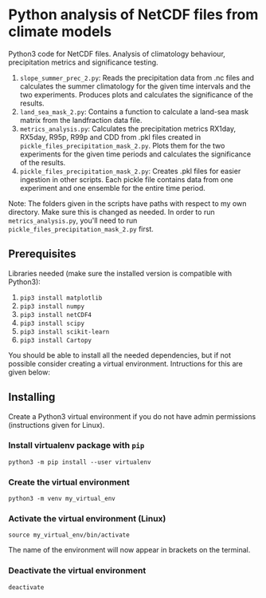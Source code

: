 # Python analysis of NetCDF files from climate models 

Python3 code for NetCDF files. Analysis of climatology behaviour, precipitation metrics and significance testing. 

1. `slope_summer_prec_2.py`: Reads the precipitation data from .nc files and calculates the summer climatology for the given time intervals and the two experiments. Produces plots and calculates the significance of the results.
2. `land_sea_mask_2.py`: Contains a function to calculate a land-sea mask matrix from the landfraction data file.
3. `metrics_analysis.py`: Calculates the precipitation metrics RX1day, RX5day, R95p, R99p and CDD from .pkl files created in `pickle_files_precipitation_mask_2.py`. Plots them for the two experiments for the given time periods and calculates the significance of the results.
4. `pickle_files_precipitation_mask_2.py`: Creates .pkl files for easier ingestion in other scripts. Each pickle file contains data from one experiment and one ensemble for the entire time period.


Note: The folders given in the scripts have paths with respect to my own directory. Make sure this is changed as needed.
In order to run `metrics_analysis.py`, you'll need to run `pickle_files_precipitation_mask_2.py` first.

## Prerequisites
Libraries needed (make sure the installed version is compatible with Python3): 
1. `pip3 install matplotlib`
2. `pip3 install numpy` 
3. `pip3 install netCDF4`
4. `pip3 install scipy`
5. `pip3 install scikit-learn`
6. `pip3 install Cartopy`

You should be able to install all the needed dependencies, but if not possible consider creating a virtual environment. Intructions for this are given below:


## Installing 
Create a Python3 virtual environment if you do not have admin permissions (instructions given for Linux). 

### Install virtualenv package with `pip`
```
python3 -m pip install --user virtualenv
```

### Create the virtual environment
```
python3 -m venv my_virtual_env
```

### Activate the virtual environment (Linux)
```
source my_virtual_env/bin/activate
```
The name of the environment will now appear in brackets on the terminal.

### Deactivate the virtual environment
```
deactivate
```


